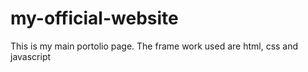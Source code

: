 # my-official-website
This is my main portolio page. The frame work used are html, css and javascript

